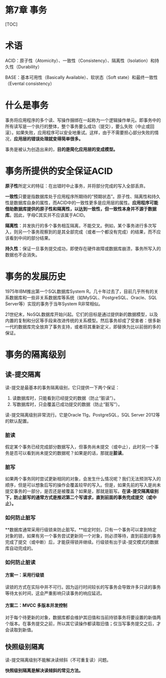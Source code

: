 # 第7章 事务

[TOC]

# 术语

ACID：原子性（Atomicity）、一致性（Consistency）、隔离性（Isolation）和持久性（Durability）

BASE：基本可用性（Basically Available）、软状态（Soft state）和最终一致性（Evental consistency）

# 什么是事务

事务将应用程序的多个读、写操作捆绑在一起称为一个逻辑操作单元。即事务中的所有读写是一个执行的整体，整个事务要么成功（提交），要么失败（中止或回滚）。如果失败，应用程序可以安全地重试。这样，由于不需要担心部分失败的情况，**应用层的错误处理就变得简单很多。**

事务是被认为创造出来的，**目的是简化应用层的变成模型。**

# 事务所提供的安全保证ACID

**原子性**所定义的特征：在出错时中止事务，并将部分完成的写入全部丢弃。

**一致性**只要是指数据库处于应用程序所期待的“预期状态”。原子性、隔离性和持久性是数据库自身的属性，而ACID中的一致性更多是应用层的属性。**应用程序可能借助数据库提供的原子性和隔离性，以达到一致性，但一致性本身并不源于数据库**。因此，字母C其实并不应该属于ACID。

**隔离性**：并发执行的多个事务相互隔离，不能交叉。例如，某个事务进行多次写入，则另一个事务观察到的是其全部完成（或者一个都没有完成）的结果，而不应该看到中间的部分结果。

**持久性**：保证一旦事务提交成功，即使存在硬件故障或数据库崩溃，事务所写入的数据也不会消失。

# 事务的发展历史

1975年IBM推出第一个SQL数据库System R。几十年过去了，目前几乎所有的关系数据库和一些非关系数据库等系统（如MySQL、PostgreSQL、Oracle、SQL Server等）实现的事务于当年System R非常相似。

21世纪末，NoSQL数据库开始兴起。它们的目标是通过提供新的数据模型，以及内置的复制和分区等手段来改进传统的关系模型。然后事务却成了受害者：很多新一代的数据库完全放弃了事务支持，或者将其重新定义，即替换为比以前弱的多的保证。

# 事务的隔离级别

## 读-提交隔离

读-提交是最基本的事务隔离级别，它只提供一下两个保证：

1. 读数据库时，只能看到已经提交的数据（防止“脏读”）。
2. 写数据库时，只会覆盖已成功提交的数据（防止“脏写”）。

读-提交隔离级别非常流行。它是Oracle 11g，PostgreSQL，SQL Server 2012等的默认配置。

### 脏读

假定某个事务已经完成部分数据写入，但事务尚未提交（或中止），此时另一个事务是否可以看到尚未提交的数据呢？如果是的话，那就是**脏读**。

### 脏写

如果两个事务同时尝试更新相同的对象，会发生什么情况呢？我们无法预测写入的顺序，但是可以想象后写的操作会覆盖较早的写入。但是，如果先前的写入是尚未提交事务的一部分，是否还是被覆盖？如果是，那就是脏写。**在读-提交隔离级别下，防止脏写的通常方式是推迟第二个写请求，直到前面的事务完成提交（或中止）。**

### 如何防止脏写

**数据库通常采用行级锁来防止脏写。**给定时刻，只有一个事务可以拿到特定对象的锁，如果有另一个事务尝试更新同一个对象，则必须等待，直到前面的事务完成了提交（或中断）后，才能获得锁并继续。行级锁有出于读-提交模式的数据库自动完成的。

### 如何防止脏读

#### 方案一：采用行级锁

读锁的方式在实际中并不可行。因为运行时间较长的写事务会导致许多只读的事务等待太长时间，这会严重影响只读事务的响应延迟。

#### 方案二：MVCC 多版本并发控制

对于每个待更新的对象，数据库都会维护其旧值和当前持锁事务将要设置的新值两个版本。在事务提交之前，所以其它读操作都读取旧值；仅当写事务提交之后，才会读取到新值。

## 快照级别隔离

读-提交隔离级别不能解决读倾斜（不可重复读）问题。

**快照级别隔离是解决读倾斜的常见方法。**

